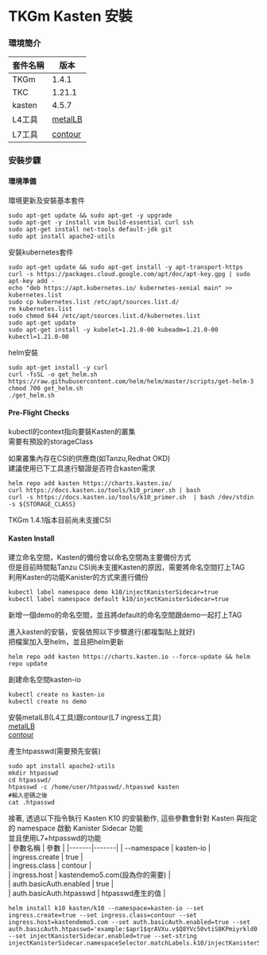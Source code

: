 # TKGm Kasten 安裝  

### 環境簡介  

 | 套件名稱 | 版本  |
|-------|-------|
| TKGm | 1.4.1 |  
| TKC | 1.21.1 |  
| kasten | 4.5.7 |  
| L4工具 | [metalLB](https://github.com/ReSin-Yan/kuberenetes-base/blob/main/k8stools/service/loadbalancetools/installMetallb.sh "link")   |  
| L7工具 | [contour](https://github.com/ReSin-Yan/kuberenetes-base/blob/main/k8stools/service/ingress/install.sh "link")  |  

### 安裝步驟  

#### 環境準備  

環境更新及安裝基本套件  
```
sudo apt-get update && sudo apt-get -y upgrade
sudo apt-get -y install vim build-essential curl ssh
sudo apt-get install net-tools default-jdk git
sudo apt install apache2-utils  
```
安裝kubernetes套件  
```
sudo apt-get update && sudo apt-get install -y apt-transport-https
curl -s https://packages.cloud.google.com/apt/doc/apt-key.gpg | sudo  apt-key add -
echo "deb https://apt.kubernetes.io/ kubernetes-xenial main" >> kubernetes.list
sudo cp kubernetes.list /etc/apt/sources.list.d/
rm kubernetes.list
sudo chmod 644 /etc/apt/sources.list.d/kubernetes.list
sudo apt-get update
sudo apt-get install -y kubelet=1.21.0-00 kubeadm=1.21.0-00 kubectl=1.21.0-00
```
helm安裝  
```
sudo apt-get install -y curl
curl -fsSL -o get_helm.sh https://raw.githubusercontent.com/helm/helm/master/scripts/get-helm-3
chmod 700 get_helm.sh
./get_helm.sh
```

#### Pre-Flight Checks  


kubectl的context指向要裝Kasten的叢集  
需要有預設的storageClass  

如果叢集內存在CSI的供應商(如Tanzu,Redhat OKD)  
建議使用已下工具進行驗證是否符合kasten需求  
```
helm repo add kasten https://charts.kasten.io/
curl https://docs.kasten.io/tools/k10_primer.sh | bash
curl -s https://docs.kasten.io/tools/k10_primer.sh  | bash /dev/stdin -s ${STORAGE_CLASS}  
```  
TKGm 1.4.1版本目前尚未支援CSI  


#### Kasten Install  

建立命名空間，Kasten的備份會以命名空間為主要備份方式  
但是目前時間點Tanzu CSI尚未支援Kasten的原因，需要將命名空間打上TAG  
利用Kasten的功能Kanister的方式來進行備份  
```
kubectl label namespace demo k10/injectKanisterSidecar=true
kubectl label namespace default k10/injectKanisterSidecar=true
```  
新增一個demo的命名空間，並且將default的命名空間跟demo一起打上TAG  

進入kasten的安裝，安裝依照以下步驟進行(都複製貼上就好)  
把檔案加入至helm，並且把helm更新  
```  
helm repo add kasten https://charts.kasten.io --force-update && helm repo update
```  
創建命名空間kasten-io  
```  
kubectl create ns kasten-io
kubectl create ns demo
```  

安裝metalLB(L4工具)跟contour(L7 ingress工具)  
[metalLB](https://github.com/ReSin-Yan/kuberenetes-base/blob/main/k8stools/service/loadbalancetools/installMetallb.sh "link")  
[contour](https://github.com/ReSin-Yan/kuberenetes-base/blob/main/k8stools/service/ingress/install.sh "link")

產生htpasswd(需要預先安裝)  
```
sudo apt install apache2-utils
mkdir htpasswd 
cd htpasswd/
htpasswd -c /home/user/htpasswd/.htpasswd kasten  
#輸入密碼之後
cat .htpasswd  
```


接著, 透過以下指令執行 Kasten K10 的安裝動作, 這些參數會針對 Kasten 與指定的 namespace 啟動 Kanister Sidecar 功能  
並且使用L7+htpasswd的功能  
 | 參數名稱 | 參數  |
|-------|-------|
| --namespace | kasten-io |  
| ingress.create | true |  
| ingress.class | contour |  
| ingress.host | kastendemo5.com(設為你的需要) |  
| auth.basicAuth.enabled | true |  
| auth.basicAuth.htpasswd | htpasswd產生的值 |  

``` 
helm install k10 kasten/k10 --namespace=kasten-io --set ingress.create=true --set ingress.class=contour --set ingress.host=kastendemo5.com --set auth.basicAuth.enabled=true --set auth.basicAuth.htpasswd='example:$apr1$qrAVXu.v$Q8YVc50vtiS8KPmiyrkld0' --set injectKanisterSidecar.enabled=true --set-string injectKanisterSidecar.namespaceSelector.matchLabels.k10/injectKanisterSidecar=true 
``` 
